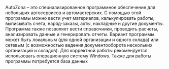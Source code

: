AutoZona – это специализированное программное обеспечение для небольших автосервисов и автомастерских. С помощью этой программы можно вести учет материалов, калькулировать работы, выписывать счета, наряд-заказы, акты, накладные и другие документы. Программа также позволяет вести справочники, проводить расчеты, анализировать данные и генерировать отчеты. Вариант программы может быть локальным (для одной организации и одного склада) или сетевым (с возможностью ведения документооборота нескольких организаций и складов). Для корректной работы рекомендуется использовать операционную систему Windows. Также для работы программы потребуется база данных
